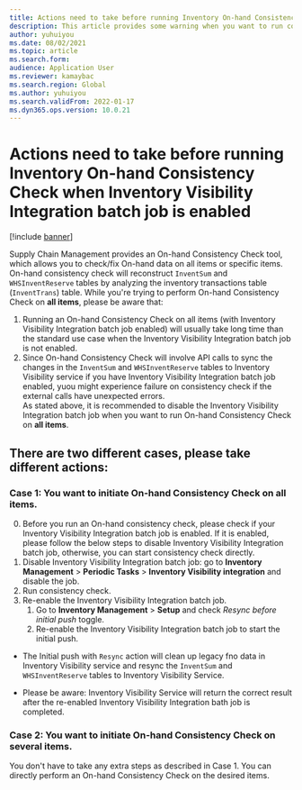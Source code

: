 ```yaml
---
title: Actions need to take before running Inventory On-hand Consistency Check when Inventory Visibility Integration batch job is enabled
description: This article provides some warning when you want to run consistency check. 
author: yuhuiyou
ms.date: 08/02/2021
ms.topic: article
ms.search.form:
audience: Application User
ms.reviewer: kamaybac
ms.search.region: Global
ms.author: yuhuiyou
ms.search.validFrom: 2022-01-17
ms.dyn365.ops.version: 10.0.21
---
```


# Actions need to take before running Inventory On-hand Consistency Check when Inventory Visibility Integration batch job is enabled

[!include [banner](../includes/banner.md)]

Supply Chain Management provides an On-hand Consistency Check tool, which allows you to check/fix On-hand data on all items or specific items. On-hand consistency check will reconstruct `InventSum` and `WHSInventReserve` tables by analyzing the inventory transactions table (`InventTrans`) table. 
While you're trying to perform On-hand Consistency Check on **all items**, please be aware that: 
1. Running an On-hand Consistency Check on all items (with Inventory Visibility Integration batch job enabled) will usually take long time than the standard use case when the Inventory Visibility Integration batch job is not enabled. 
2. Since On-hand Consistency Check will involve API calls to sync the changes in the `InventSum` and `WHSInventReserve` tables to Inventory Visibility service if you have Inventory Visibility Integration batch job enabled, yuou might experience failure on consistency check if the external calls have unexpected errors.  
As stated above, it is recommended to disable the Inventory Visibility Integration batch job when you want to run On-hand Consistency Check on **all items**.

## There are two different cases, please take different actions:

### Case 1: You want to initiate On-hand Consistency Check on all items.
0. Before you run an On-hand consistency check, please check if your Inventory Visibility Integration batch job is enabled. If it is enabled, please follow the below steps to disable Inventory Visibility Integration batch job, otherwise, you can start consistency check directly. 
1. Disable Inventory Visibility Integration batch job: go to **Inventory Management** > **Periodic Tasks** > **Inventory Visibility integration** and disable the job.
2. Run consistency check.
3. Re-enable the Inventory Visibility Integration batch job. 
      1. Go to **Inventory Management** > **Setup** and check *Resync before initial push* toggle. 
      2. Re-enable the Inventory Visibility Integration batch job to start the initial push. 
- The Initial push with `Resync` action will clean up legacy fno data in Inventory Visibility service and resync the `InventSum` and `WHSInventReserve` tables to Inventory Visibility Service.
* Please be aware: Inventory Visibility Service will return the correct result after the re-enabled Inventory Visibility Integration bath job is completed.

### Case 2: You want to initiate On-hand Consistency Check on several items.
You don't have to take any extra steps as described in Case 1. You can directly perform an On-hand Consistency Check on the desired items.
